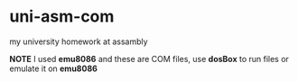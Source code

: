 # uni-asm-com

my university homework at assambly

**NOTE**
I used **emu8086** and these are COM files, use **dosBox** to run files or emulate it on **emu8086**
